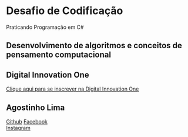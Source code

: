 # Desafio de Codificação
Praticando Programação em C#  

## Desenvolvimento de algoritmos e conceitos de pensamento computacional

## Digital Innovation One

[Clique aqui para se inscrever na Digital Innovation One](https://digitalinnovation.one/sign-up?ref=H395IYS4Z6)  

## Agostinho Lima
[Github](https://github.com/dioagostinho)
[Facebook](https://www.facebook.com/agostinho.lima.332)  
[Instagram](https://www.instagram.com/agostinhopb/)